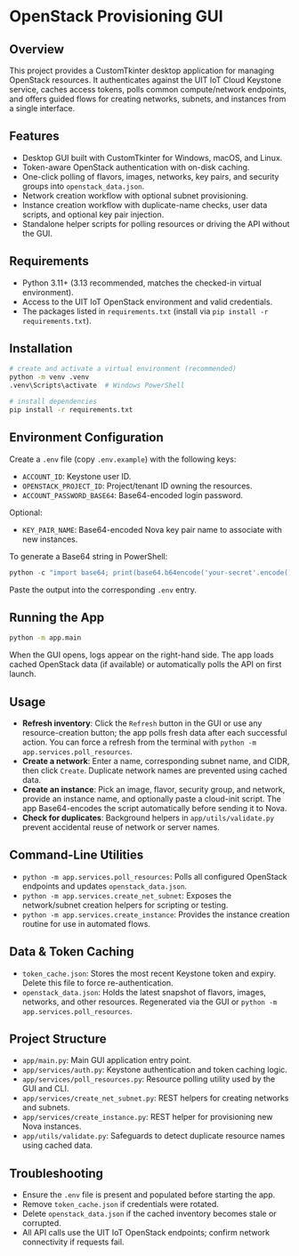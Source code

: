 # OpenStack Provisioning GUI

## Overview
This project provides a CustomTkinter desktop application for managing
OpenStack resources. It authenticates against the UIT IoT Cloud Keystone
service, caches access tokens, polls common compute/network endpoints, and
offers guided flows for creating networks, subnets, and instances from a
single interface.

## Features
- Desktop GUI built with CustomTkinter for Windows, macOS, and Linux.
- Token-aware OpenStack authentication with on-disk caching.
- One-click polling of flavors, images, networks, key pairs, and security
  groups into `openstack_data.json`.
- Network creation workflow with optional subnet provisioning.
- Instance creation workflow with duplicate-name checks, user data scripts,
  and optional key pair injection.
- Standalone helper scripts for polling resources or driving the API without
  the GUI.

## Requirements
- Python 3.11+ (3.13 recommended, matches the checked-in virtual environment).
- Access to the UIT IoT OpenStack environment and valid credentials.
- The packages listed in `requirements.txt` (install via `pip install -r
  requirements.txt`).

## Installation
```bash
# create and activate a virtual environment (recommended)
python -m venv .venv
.venv\Scripts\activate  # Windows PowerShell

# install dependencies
pip install -r requirements.txt
```

## Environment Configuration
Create a `.env` file (copy `.env.example`) with the following keys:

- `ACCOUNT_ID`: Keystone user ID.
- `OPENSTACK_PROJECT_ID`: Project/tenant ID owning the resources.
- `ACCOUNT_PASSWORD_BASE64`: Base64-encoded login password.

Optional:
- `KEY_PAIR_NAME`: Base64-encoded Nova key pair name to associate with new
  instances.

To generate a Base64 string in PowerShell:
```powershell
python -c "import base64; print(base64.b64encode('your-secret'.encode()).decode())"
```
Paste the output into the corresponding `.env` entry.

## Running the App
```bash
python -m app.main
```
When the GUI opens, logs appear on the right-hand side. The app loads cached
OpenStack data (if available) or automatically polls the API on first launch.

## Usage
- **Refresh inventory**: Click the `Refresh` button in the GUI or use any resource-creation button; the app polls fresh data after each successful action. You can force a refresh from the terminal with `python -m app.services.poll_resources`.
- **Create a network**: Enter a name, corresponding subnet name, and CIDR, then click
  `Create`. Duplicate network names are prevented using cached data.
- **Create an instance**: Pick an image, flavor, security group, and network,
  provide an instance name, and optionally paste a cloud-init script. The app
  Base64-encodes the script automatically before sending it to Nova.
- **Check for duplicates**: Background helpers in `app/utils/validate.py` prevent
  accidental reuse of network or server names.

## Command-Line Utilities
- `python -m app.services.poll_resources`: Polls all configured OpenStack endpoints and
  updates `openstack_data.json`.
- `python -m app.services.create_net_subnet`: Exposes the network/subnet creation helpers for
  scripting or testing.
- `python -m app.services.create_instance`: Provides the instance creation routine for use in
  automated flows.

## Data & Token Caching
- `token_cache.json`: Stores the most recent Keystone token and expiry. Delete
  this file to force re-authentication.
- `openstack_data.json`: Holds the latest snapshot of flavors, images, networks,
  and other resources. Regenerated via the GUI or `python -m app.services.poll_resources`.

## Project Structure
- `app/main.py`: Main GUI application entry point.
- `app/services/auth.py`: Keystone authentication and token caching logic.
- `app/services/poll_resources.py`: Resource polling utility used by the GUI and CLI.
- `app/services/create_net_subnet.py`: REST helpers for creating networks and subnets.
- `app/services/create_instance.py`: REST helper for provisioning new Nova instances.
- `app/utils/validate.py`: Safeguards to detect duplicate resource names using cached
  data.

## Troubleshooting
- Ensure the `.env` file is present and populated before starting the app.
- Remove `token_cache.json` if credentials were rotated.
- Delete `openstack_data.json` if the cached inventory becomes stale or
  corrupted.
- All API calls use the UIT IoT OpenStack endpoints; confirm network
  connectivity if requests fail.
